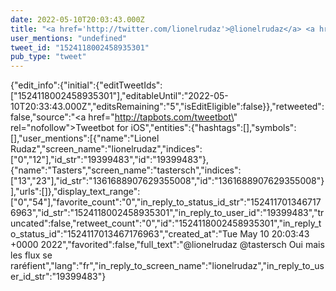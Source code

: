 ```yaml
---
date: 2022-05-10T20:03:43.000Z
title: "<a href='http://twitter.com/lionelrudaz'>@lionelrudaz</a> <a href='http://twitter.com/tastersch'>@tastersch</a> Oui mais les flux se raréfient″"
user_mentions: "undefined"
tweet_id: "1524118002458935301"
pub_type: "tweet"
---
```

{"edit_info":{"initial":{"editTweetIds":["1524118002458935301"],"editableUntil":"2022-05-10T20:33:43.000Z","editsRemaining":"5","isEditEligible":false}},"retweeted":false,"source":"<a href=\"http://tapbots.com/tweetbot\" rel=\"nofollow\">Tweetbot for iΟS</a>","entities":{"hashtags":[],"symbols":[],"user_mentions":[{"name":"Lionel Rudaz","screen_name":"lionelrudaz","indices":["0","12"],"id_str":"19399483","id":"19399483"},{"name":"Tasters","screen_name":"tastersch","indices":["13","23"],"id_str":"1361688907629355008","id":"1361688907629355008"}],"urls":[]},"display_text_range":["0","54"],"favorite_count":"0","in_reply_to_status_id_str":"1524117013467176963","id_str":"1524118002458935301","in_reply_to_user_id":"19399483","truncated":false,"retweet_count":"0","id":"1524118002458935301","in_reply_to_status_id":"1524117013467176963","created_at":"Tue May 10 20:03:43 +0000 2022","favorited":false,"full_text":"@lionelrudaz @tastersch Oui mais les flux se raréfient","lang":"fr","in_reply_to_screen_name":"lionelrudaz","in_reply_to_user_id_str":"19399483"}
